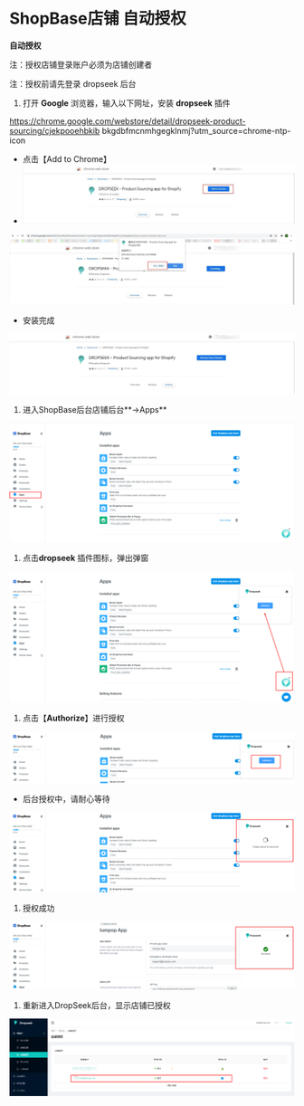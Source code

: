 # ShopBase店铺 自动授权

**自动授权**

注：授权店铺登录账户必须为店铺创建者

注：授权前请先登录 dropseek 后台

1. 打开 **Google** 浏览器，输入以下网址，安装 **dropseek** 插件

https://chrome.google.com/webstore/detail/dropseek-product-sourcing/cjekpooehbkib bkgdbfmcnmhgegklnmj?utm\_source=chrome-ntp-icon

* 点击【Add to Chrome】
* ![](../.gitbook/assets/0%20%282%29.jpeg)

![](../.gitbook/assets/1%20%282%29.jpeg)

* 安装完成

![](../.gitbook/assets/2%20%281%29.jpeg)

1. 进入ShopBase后台店铺后台**-&gt;Apps**

![](../.gitbook/assets/3%20%283%29.png)

1. 点击**dropseek** 插件图标，弹出弹窗

![](../.gitbook/assets/4%20%282%29.png)

1. 点击【**Authorize**】进行授权

![](../.gitbook/assets/5%20%282%29.png)

* 后台授权中，请耐心等待

![](../.gitbook/assets/6%20%282%29.png)

1. 授权成功

![](../.gitbook/assets/7%20%283%29.png)

1. 重新进入DropSeek后台，显示店铺已授权

![xxxx\_mosaic](../.gitbook/assets/8%20%281%29.png)

